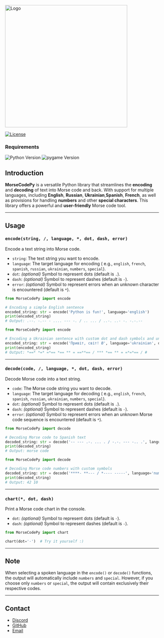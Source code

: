 <img alt="Logo" src="https://images2.imgbox.com/a2/44/Xcip287L_o.png" width="400"/>

[![License](https://img.shields.io/badge/License-MIT-green)](license.txt)

### Requirements

![Python Version](https://img.shields.io/badge/Python-3.11%2B-blue)
![pygame Version](https://img.shields.io/badge/pygame-2.5.2%2B-red)

## Introduction

**MorseCodePy** is a versatile Python library that streamlines the **encoding** and **decoding**
of text into Morse code and back. With support for multiple languages, including
**English**, **Russian**, **Ukrainian**,**Spanish**, **French**, as well as provisions for handling
**numbers** and other **special characters**. This library offers a powerful and **user-friendly** Morse code tool.
___

## Usage

### `encode(string, /, language, *, dot, dash, error)`

Encode a text string into Morse code.

- `string`: The text string you want to encode.
- `language`: The target language for encoding (
  e.g., `english`, `french`, `spanish`, `russian`, `ukrainian`, `numbers`, `special`).
- `dot`: *(optional)* Symbol to represent dots (default is `.`).
- `dash`: *(optional)* Symbol to represent dashes (default is `-`).
- `error`: *(optional)* Symbol to represent errors when an unknown character is encountered (default is `*`).

```python
from MorseCodePy import encode

# Encoding a simple English sentence
encoded_string: str = encode('Python is fun!', language='english')
print(encoded_string)
# Output: .--. -.-- - .... --- -. / .. ... / ..-. ..- -. -.-.--

```

```python
from MorseCodePy import encode

# Encoding a Ukrainian sentence with custom dot and dash symbols and unsupported characters
encoded_string: str = encode('Привіт, світ! Ø', language='ukrainian', dot='*', dash='=', error='#')
print(encoded_string)
# Output: *==* *=* =*== *== ** = ==**== / *** *== ** = =*=*== / #
```

___

### `decode(code, /, language, *, dot, dash, error)`

Decode Morse code into a text string.

- `code`: The Morse code string you want to decode.
- `language`: The target language for decoding (
  e.g., `english`, `french`, `spanish`, `russian`, `ukrainian`, `numbers`, `special`).
- `dot`: *(optional)* Symbol to represent dots (default is `.`).
- `dash`: *(optional)* Symbol to represent dashes (default is `-`).
- `error`: *(optional)* Symbol to represent errors when an unknown Morse code sequence is encountered (default is `*`).

```python
from MorseCodePy import decode

# Decoding Morse code to Spanish text
decoded_string: str = decode('-- --- .-. ... . / -.-. --- -.. .', language='spanish')
print(decoded_string)
# Output: morse code
```

```python
from MorseCodePy import decode

# Decoding Morse code numbers with custom symbols
decoded_string: str = decode('****- **--- / *---- -----', language='numbers', dot='*', error='#')
print(decoded_string)
# Output: 42 10
```

___

### `chart(*, dot, dash)`

Print a Morse code chart in the console.

- `dot`: *(optional)* Symbol to represent dots (default is `·`).
- `dash`: *(optional)* Symbol to represent dashes (default is `-`).

```python
from MorseCodePy import chart

chart(dot='·')  # Try it yourself :)
```

___

## Note

When selecting a spoken language in the `encode()` or `decode()` functions, the output will automatically include
`numbers` and `special`. However, if you choose only `numbers` or `special`, the output will contain exclusively
their respective codes.

___

## Contact

- [Discord](https://discord.com/users/873920068571000833)
- [GitHub](https://github.com/CrazyFlyKite)
- [Email](mailto:karpenkoartem2846@gmail.com)
